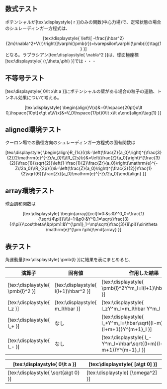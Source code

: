 ## 数式テスト

ポテンシャルが[tex:\displaystyle{ r }]のみの関数(中心力場)で、定常状態の場合のシュレーディンガー方程式は、

<div align="center">[tex:\displaystyle{ \left\[    -\frac{\hbar^2}{2m}\nabla^2+V(r)\right\]\varphi(\pmb{r})=\varepsilon\varphi(\pmb{r})\tag{1} }]</div>
となる。ラプラシアン[tex:\displaystyle{ \nabla^2 }]は、球面極座標[tex:\displaystyle{ (r,\theta,\phi) }]では・・・

## 不等号テスト

[tex:\displaystyle{ 0\lt x\lt a }]にポテンシャルの壁がある場合の粒子の運動、トンネル効果について考える。


<div align="center">[tex:\displaystyle{ \begin{align}V(x)&=0\hspace{20pt}x\lt 0,\hspace{10pt}x\gt a\\V(x)&=V_0\hspace{17pt}0\lt x\lt a\end{align}\tag{1} }]</div>

## aligned環境テスト

クーロン場での動径方向のシュレーディンガー方程式の固有関数は


<div align="center">[tex:\displaystyle{ \begin{align}R_{1s}(r)&=\left(\frac{Z}{a_0}\right)^{\frac{3}{2}}2\mathrm{e}^{-Zr/a_0}\\\\R_{2s}(r)&=\left(\frac{Z}{a_0}\right)^{\frac{3}{2}}\frac{1}{\sqrt{2}}\left(1-\frac{1}{2}\frac{Zr}{a_0}\right)\mathrm{e}^{-Zr/2a_0}\\R_{2p}(r)&=\left(\frac{Z}{a_0}\right)^{\frac{3}{2}}\frac{1}{2\sqrt{6}}\frac{Zr}{a_0}\mathrm{e}^{-Zr/2a_0}\end{align} }]</div>

## array環境テスト

球面調和関数は

<div align="center">[tex:\displaystyle{ \begin{array}{ccl}l=0:&s:&Y^0_0=\frac{1}{\sqrt{4\pi}}\\\\l=1:&p0:&Y^0_1=\sqrt{\frac{3}{4\pi}}\cos\theta\\&p\pm1:&Y^{\pm1}_1=\mp\sqrt{\frac{3}{8\pi}}\sin\theta \mathrm{e}^{\pm i\phi}\end{array} }]</div>

## 表テスト

角運動量[tex:\displaystyle{ \pmb{l} }]に結果を表にまとめると、

|  演算子  |  固有値  | 作用した結果 |
| ---- | ---- | ---- |
|  [tex:\displaystyle{ \pmb{l}^2 }]  |  [tex:\displaystyle{ l(l+1)\hbar^2 }]  | [tex:\displaystyle{ \pmb{l}^2Y^m_l=l(l+1)\hbar^2Y^m_l }] |
|  [tex:\displaystyle{ l_z }] |  [tex:\displaystyle{ m_l\hbar }]  | [tex:\displaystyle{ l_zY^m_l=m_l\hbar Y^m_l }] |
|  [tex:\displaystyle{ l_+ }] |  なし  | [tex:\displaystyle{ l_+Y^m_l=\hbar\sqrt{(l-m)(l+m+1)}Y^{m+1}_l }] |
|  [tex:\displaystyle{ l_- }] |  なし  | [tex:\displaystyle{ l_-Y^m_l=\hbar\sqrt{(l+m)(l-m+1)}Y^{m-1}_l }] |

|  [tex:\displaystyle{ 0\lt a }]  |  [tex:\displaystyle{ \[a\gt 0\] }]  |
| ---- | ---- |
|  [tex:\displaystyle{ \sqrt{a\gt 0} }]  |  [tex:\displaystyle{ \[\omega^2\] }]  |